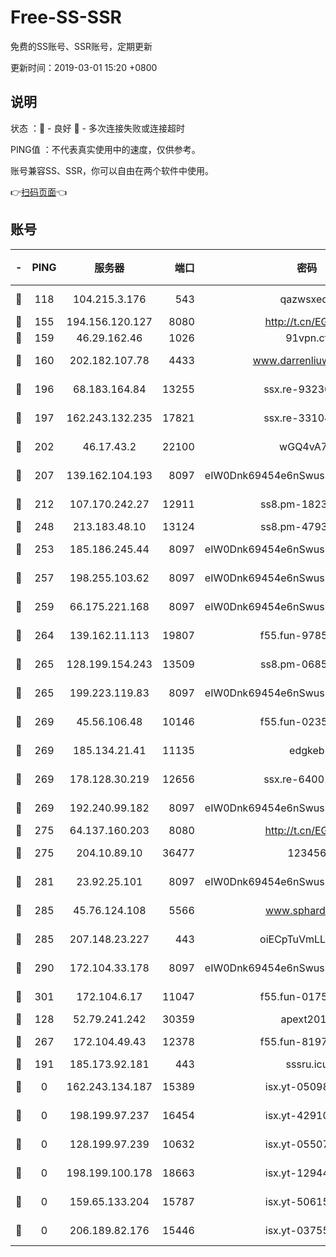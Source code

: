 # Free-SS-SSR

免费的SS账号、SSR账号，定期更新

更新时间：2019-03-01 15:20 +0800

## 说明

状态     ：🙂 - 良好 🙁 - 多次连接失败或连接超时

PING值   ：不代表真实使用中的速度，仅供参考。

账号兼容SS、SSR，你可以自由在两个软件中使用。

👉[扫码页面](https://liesauer.github.io/free-ss-ssr.github.io/)👈

## 账号

|-|PING|服务器|端口|密码|加密方式|区域|
|:----:|:----:|:-----:|-----:|:----:|:----:|:----:|
|🙂|118|104.215.3.176|543|qazwsxedc|aes-256-gcm|JP|
|🙂|155|194.156.120.127|8080|http://t.cn/EGJIyrl|rc4-md5|RU|
|🙂|159|46.29.162.46|1026|91vpn.cf|rc4-md5|RU|
|🙂|160|202.182.107.78|4433|www.darrenliuwei.com|aes-256-cfb|JP|
|🙂|196|68.183.164.84|13255|ssx.re-93230517|aes-256-cfb|US|
|🙂|197|162.243.132.235|17821|ssx.re-33104069|aes-256-cfb|US|
|🙂|202|46.17.43.2|22100|wGQ4vA7D|aes-256-gcm|RU|
|🙂|207|139.162.104.193|8097|eIW0Dnk69454e6nSwuspv9DmS201tQ0D|aes-256-cfb|JP|
|🙂|212|107.170.242.27|12911|ss8.pm-18239043|aes-256-cfb|US|
|🙂|248|213.183.48.10|13124|ss8.pm-47930159|rc4-md5|RU|
|🙂|253|185.186.245.44|8097|eIW0Dnk69454e6nSwuspv9DmS201tQ0D|aes-256-cfb|NL|
|🙂|257|198.255.103.62|8097|eIW0Dnk69454e6nSwuspv9DmS201tQ0D|aes-256-cfb|US|
|🙂|259|66.175.221.168|8097|eIW0Dnk69454e6nSwuspv9DmS201tQ0D|aes-256-cfb|US|
|🙂|264|139.162.11.113|19807|f55.fun-97859727|aes-256-cfb|SG|
|🙂|265|128.199.154.243|13509|ss8.pm-06850813|aes-256-cfb|SG|
|🙂|265|199.223.119.83|8097|eIW0Dnk69454e6nSwuspv9DmS201tQ0D|aes-256-cfb|US|
|🙂|269|45.56.106.48|10146|f55.fun-02359224|aes-256-cfb|US|
|🙂|269|185.134.21.41|11135|edgkeb|aes-256-cfb|GB|
|🙂|269|178.128.30.219|12656|ssx.re-64001982|aes-256-cfb|SG|
|🙂|269|192.240.99.182|8097|eIW0Dnk69454e6nSwuspv9DmS201tQ0D|aes-256-cfb|US|
|🙂|275|64.137.160.203|8080|http://t.cn/EGJIyrl|rc4-md5|CA|
|🙂|275|204.10.89.10|36477|123456|aes-256-cfb|US|
|🙂|281|23.92.25.101|8097|eIW0Dnk69454e6nSwuspv9DmS201tQ0D|aes-256-cfb|US|
|🙂|285|45.76.124.108|5566|www.sphard.com|aes-256-cfb|AU|
|🙂|285|207.148.23.227|443|oiECpTuVmLLxk4Ts|aes-256-cfb|US|
|🙂|290|172.104.33.178|8097|eIW0Dnk69454e6nSwuspv9DmS201tQ0D|aes-256-cfb|SG|
|🙂|301|172.104.6.17|11047|f55.fun-01756679|aes-256-cfb|US|
|🙂|128|52.79.241.242|30359|apext2019|chacha20|KR|
|🙂|267|172.104.49.43|12378|f55.fun-81974133|aes-256-cfb|SG|
|🙁|191|185.173.92.181|443|sssru.icu|rc4-md5|RU|
|🙁|0|162.243.134.187|15389|isx.yt-05098936|aes-256-cfb|US|
|🙁|0|198.199.97.237|16454|isx.yt-42910479|aes-256-cfb|US|
|🙁|0|128.199.97.239|10632|isx.yt-05507279|aes-256-cfb|SG|
|🙁|0|198.199.100.178|18663|isx.yt-12944812|aes-256-cfb|US|
|🙁|0|159.65.133.204|15787|isx.yt-50615050|aes-256-cfb|SG|
|🙁|0|206.189.82.176|15446|isx.yt-03755202|aes-256-cfb|SG|
